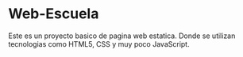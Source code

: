 # Web-Escuela
Este es un proyecto basico de pagina web estatica. Donde se utilizan tecnologias como HTML5, CSS y muy poco JavaScript.

